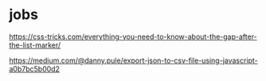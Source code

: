 # jobs

https://css-tricks.com/everything-you-need-to-know-about-the-gap-after-the-list-marker/

https://medium.com/@danny.pule/export-json-to-csv-file-using-javascript-a0b7bc5b00d2

